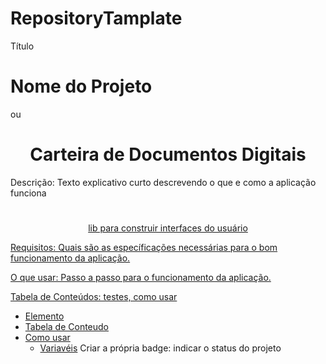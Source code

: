 # RepositoryTamplate
Título
# Nome do Projeto 
ou
<h1 align="center">Carteira de Documentos Digitais</h1>

Descrição: Texto explicativo curto descrevendo o que e como a aplicação funciona 
<h1 align="center">
    <a href="https://pt-br.carteiradedocumentosdigitais.org/">
</h1>
<p align="center"> lib para construir interfaces do usuário </p>
Requisitos: Quais são as específicações necessárias para o bom funcionamento da aplicação.

O que usar: Passo a passo para o funcionamento da aplicação.

Tabela de Conteúdos: testes, como usar
* [Elemento](#Elemento)
* [Tabela de Conteudo](#tabela-de-conteudo)
* [Como usar](#como-usar)
     * [Variavéis](#pre-requisitos)
Criar a própria badge: indicar o status do projeto  
